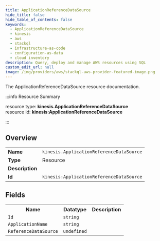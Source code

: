 ```yaml
---
title: ApplicationReferenceDataSource
hide_title: false
hide_table_of_contents: false
keywords:
  - ApplicationReferenceDataSource
  - kinesis
  - aws
  - stackql
  - infrastructure-as-code
  - configuration-as-data
  - cloud inventory
description: Query, deploy and manage AWS resources using SQL
custom_edit_url: null
image: /img/providers/aws/stackql-aws-provider-featured-image.png
---
```

The ApplicationReferenceDataSource resource documentation.

:::info Resource Summary

<div class="row">
<div class="providerDocColumn">
<span>resource type:&nbsp;<b>kinesis.ApplicationReferenceDataSource</b></span><br />
<span>resource id:&nbsp;<b>kinesis:ApplicationReferenceDataSource</b></span><br />
</div>
</div>

:::

## Overview
<table><tbody>
<tr><td><b>Name</b></td><td><code>kinesis.ApplicationReferenceDataSource</code></td></tr>
<tr><td><b>Type</b></td><td>Resource</td></tr>
<tr><td><b>Description</b></td><td></td></tr>
<tr><td><b>Id</b></td><td><code>kinesis:ApplicationReferenceDataSource</code></td></tr>
</tbody></table>

## Fields
<table><tbody>
<tr><th>Name</th><th>Datatype</th><th>Description</th></tr>
<tr><td><code>Id</code></td><td><code>string</code></td><td></td></tr><tr><td><code>ApplicationName</code></td><td><code>string</code></td><td></td></tr><tr><td><code>ReferenceDataSource</code></td><td><code>undefined</code></td><td></td></tr>
</tbody></table>